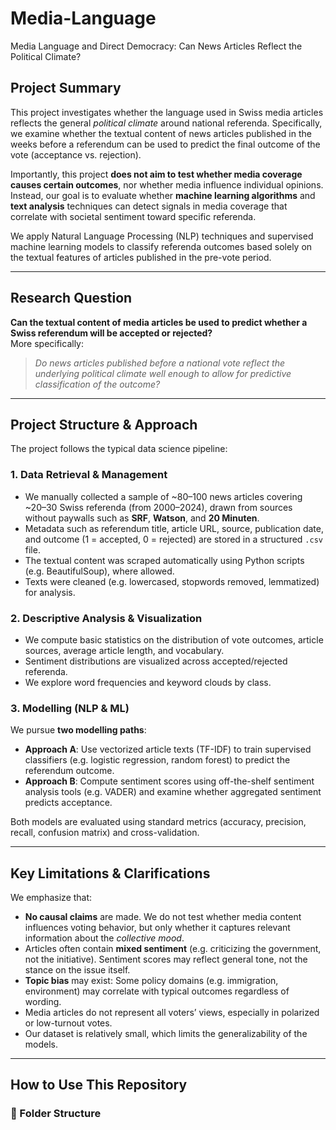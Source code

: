 # Media-Language
Media Language and Direct Democracy: Can News Articles Reflect the Political Climate?

## Project Summary

This project investigates whether the language used in Swiss media articles reflects the general *political climate* around national referenda. Specifically, we examine whether the textual content of news articles published in the weeks before a referendum can be used to predict the final outcome of the vote (acceptance vs. rejection).

Importantly, this project **does not aim to test whether media coverage causes certain outcomes**, nor whether media influence individual opinions. Instead, our goal is to evaluate whether **machine learning algorithms** and **text analysis** techniques can detect signals in media coverage that correlate with societal sentiment toward specific referenda.

We apply Natural Language Processing (NLP) techniques and supervised machine learning models to classify referenda outcomes based solely on the textual features of articles published in the pre-vote period.

---

## Research Question

**Can the textual content of media articles be used to predict whether a Swiss referendum will be accepted or rejected?**  
More specifically:  
> *Do news articles published before a national vote reflect the underlying political climate well enough to allow for predictive classification of the outcome?*

---

## Project Structure & Approach

The project follows the typical data science pipeline:

### 1. Data Retrieval & Management

- We manually collected a sample of ~80–100 news articles covering ~20–30 Swiss referenda (from 2000–2024), drawn from sources without paywalls such as **SRF**, **Watson**, and **20 Minuten**.
- Metadata such as referendum title, article URL, source, publication date, and outcome (1 = accepted, 0 = rejected) are stored in a structured `.csv` file.
- The textual content was scraped automatically using Python scripts (e.g. BeautifulSoup), where allowed.
- Texts were cleaned (e.g. lowercased, stopwords removed, lemmatized) for analysis.

### 2. Descriptive Analysis & Visualization

- We compute basic statistics on the distribution of vote outcomes, article sources, average article length, and vocabulary.
- Sentiment distributions are visualized across accepted/rejected referenda.
- We explore word frequencies and keyword clouds by class.

### 3. Modelling (NLP & ML)

We pursue **two modelling paths**:

- **Approach A**: Use vectorized article texts (TF-IDF) to train supervised classifiers (e.g. logistic regression, random forest) to predict the referendum outcome.
- **Approach B**: Compute sentiment scores using off-the-shelf sentiment analysis tools (e.g. VADER) and examine whether aggregated sentiment predicts acceptance.

Both models are evaluated using standard metrics (accuracy, precision, recall, confusion matrix) and cross-validation.

---

## Key Limitations & Clarifications

We emphasize that:

- **No causal claims** are made. We do not test whether media content influences voting behavior, but only whether it captures relevant information about the *collective mood*.
- Articles often contain **mixed sentiment** (e.g. criticizing the government, not the initiative). Sentiment scores may reflect general tone, not the stance on the issue itself.
- **Topic bias** may exist: Some policy domains (e.g. immigration, environment) may correlate with typical outcomes regardless of wording.
- Media articles do not represent all voters’ views, especially in polarized or low-turnout votes.
- Our dataset is relatively small, which limits the generalizability of the models.

---

## How to Use This Repository

### 📁 Folder Structure
